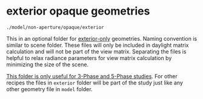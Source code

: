 # exterior opaque geometries

`./model/non-aperture/opaque/exterior`

This in an optional folder for <u>exterior-only</u> geometries. Naming convention is similar to scene folder. These files will only be included in daylight matrix calculation and will not be part of the view matrix. Separating the files is helpful to relax radiance parameters for view matrix calculation by minimizing the size of the scene.

<u>This folder is only useful for 3-Phase and 5-Phase studies</u>. For other recipes the files in `exterior` folder will be part of the study just like any other geometry file in `model` folder.
